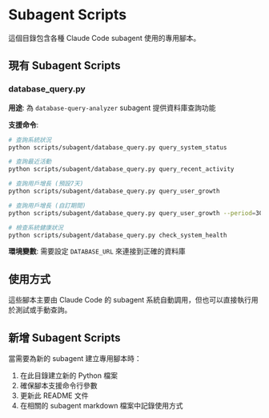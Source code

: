 # Subagent Scripts

這個目錄包含各種 Claude Code subagent 使用的專用腳本。

## 現有 Subagent Scripts

### database_query.py
**用途**: 為 `database-query-analyzer` subagent 提供資料庫查詢功能

**支援命令**:
```bash
# 查詢系統狀況
python scripts/subagent/database_query.py query_system_status

# 查詢最近活動
python scripts/subagent/database_query.py query_recent_activity  

# 查詢用戶增長 (預設7天)
python scripts/subagent/database_query.py query_user_growth

# 查詢用戶增長 (自訂期間)
python scripts/subagent/database_query.py query_user_growth --period=30

# 檢查系統健康狀況
python scripts/subagent/database_query.py check_system_health
```

**環境變數**: 需要設定 `DATABASE_URL` 來連接到正確的資料庫

## 使用方式

這些腳本主要由 Claude Code 的 subagent 系統自動調用，但也可以直接執行用於測試或手動查詢。

## 新增 Subagent Scripts

當需要為新的 subagent 建立專用腳本時：

1. 在此目錄建立新的 Python 檔案
2. 確保腳本支援命令行參數
3. 更新此 README 文件
4. 在相關的 subagent markdown 檔案中記錄使用方式